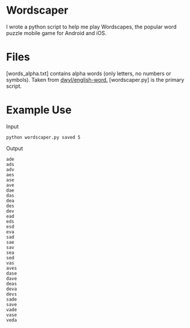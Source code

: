 # Wordscaper
I wrote a python script to help me play Wordscapes, the popular word puzzle mobile game for Android and iOS.

# Files
[words_alpha.txt] contains alpha words (only letters, no numbers or symbols). Taken from [dwyl/english-word.](https://github.com/dwyl/english-words)
[wordscaper.py] is the primary script. 

# Example Use
Input
```
python wordscaper.py saved 5
```

Output
```
ade
ads
adv
aes
ase
ave
dae
das
dea
des
dev
ead
eds
esd
eva
sad
sae
sav
sea
sed
vas
aves
dase
dave
deas
deva
devs
sade
save
vade
vase
veda
```
